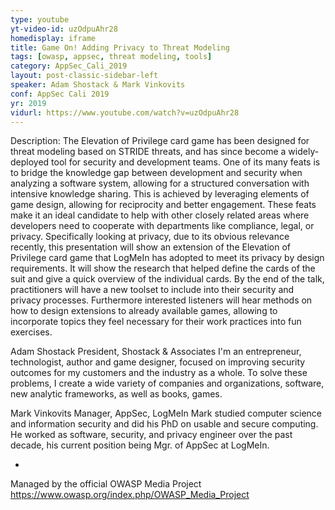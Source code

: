 ```yaml
---
type: youtube
yt-video-id: uzOdpuAhr28
homedisplay: iframe
title: Game On! Adding Privacy to Threat Modeling
tags: [owasp, appsec, threat modeling, tools]
category: AppSec_Cali_2019
layout: post-classic-sidebar-left
speaker: Adam Shostack & Mark Vinkovits
conf: AppSec Cali 2019
yr: 2019
vidurl: https://www.youtube.com/watch?v=uzOdpuAhr28
---
```

Description: The Elevation of Privilege card game has been designed for threat modeling based on STRIDE threats, and has since become a widely-deployed tool for security and development teams. One of its many feats is to bridge the knowledge gap between development and security when analyzing a software system, allowing for a structured conversation with intensive knowledge sharing. This is achieved by leveraging elements of game design, allowing for reciprocity and better engagement. These feats make it an ideal candidate to help with other closely related areas where developers need to cooperate with departments like compliance, legal, or privacy. Specifically looking at privacy, due to its obvious relevance recently, this presentation will show an extension of the Elevation of Privilege card game that LogMeIn has adopted to meet its privacy by design requirements. It will show the research that helped define the cards of the suit and give a quick overview of the individual cards. By the end of the talk, practitioners will have a new toolset to include into their security and privacy processes. Furthermore interested listeners will hear methods on how to design extensions to already available games, allowing to incorporate topics they feel necessary for their work practices into fun exercises.

Adam Shostack
President, Shostack & Associates
I'm an entrepreneur, technologist, author and game designer, focused on improving security outcomes for my customers and the industry as a whole. To solve these problems, I create a wide variety of companies and organizations, software, new analytic frameworks, as well as books, games.

Mark Vinkovits
Manager, AppSec, LogMeIn
Mark studied computer science and information security and did his PhD on usable and secure computing. He worked as software, security, and privacy engineer over the past decade, his current position being Mgr. of AppSec at LogMeIn.

-

Managed by the official OWASP Media Project https://www.owasp.org/index.php/OWASP_Media_Project
